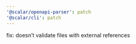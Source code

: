 ```yaml
---
'@scalar/openapi-parser': patch
'@scalar/cli': patch
---
```


fix: doesn’t validate files with external references
